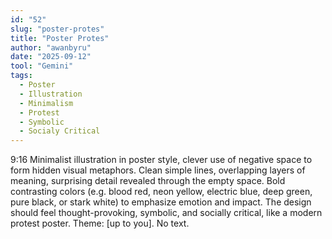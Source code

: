 ```yaml
---
id: "52"
slug: "poster-protes"
title: "Poster Protes"
author: "awanbyru"
date: "2025-09-12"
tool: "Gemini"
tags:
  - Poster
  - Illustration
  - Minimalism
  - Protest
  - Symbolic
  - Socialy Critical
---
```


9:16 Minimalist illustration in poster style, clever use of negative space to form hidden visual metaphors. Clean simple lines, overlapping layers of meaning, surprising detail revealed through the empty space. Bold contrasting colors (e.g. blood red, neon yellow, electric blue, deep green, pure black, or stark white) to emphasize emotion and impact. The design should feel thought-provoking, symbolic, and socially critical, like a modern protest poster. Theme: [up to you]. No text.
